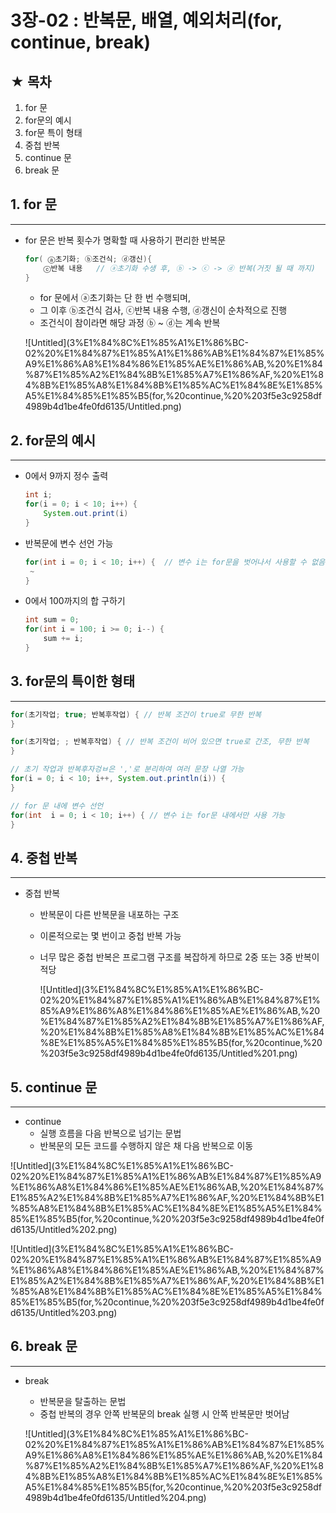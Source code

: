 # 3장-02 : 반복문, 배열, 예외처리(for, continue, break)

## ★ 목차

1. for 문
2. for문의 예시
3. for문 특이 형태
4. 중첩 반복
5. continue 문
6. break 문

## 1. for 문

---

- for 문은 반복 횟수가 명확할 때 사용하기 편리한 반복문
    
    ```java
    for( ⓐ초기화; ⓑ조건식; ⓓ갱신){
    	ⓒ반복 내용   // ⓐ초기화 수생 후, ⓑ -> ⓒ -> ⓓ 반복(거짓 될 때 까지)
    }
    ```
    
    - for 문에서 ⓐ초기화는 단 한 번 수행되며,
    - 그 이후 ⓑ조건식 검사, ⓒ반복 내용 수행, ⓓ갱신이 순차적으로 진행
    - 조건식이 참이라면 해당 과정 ⓑ ~ ⓓ는 계속 반복
    
    ![Untitled](3%E1%84%8C%E1%85%A1%E1%86%BC-02%20%E1%84%87%E1%85%A1%E1%86%AB%E1%84%87%E1%85%A9%E1%86%A8%E1%84%86%E1%85%AE%E1%86%AB,%20%E1%84%87%E1%85%A2%E1%84%8B%E1%85%A7%E1%86%AF,%20%E1%84%8B%E1%85%A8%E1%84%8B%E1%85%AC%E1%84%8E%E1%85%A5%E1%84%85%E1%85%B5(for,%20continue,%20%203f5e3c9258df4989b4d1be4fe0fd6135/Untitled.png)
    

 

## 2. for문의 예시

---

- 0에서 9까지 정수 출력
    
    ```java
    int i;
    for(i = 0; i < 10; i++) {
    	System.out.print(i)
    }
    ```
    

- 반복문에 변수 선언 가능
    
    ```java
    for(int i = 0; i < 10; i++) {  // 변수 i는 for문을 벗어나서 사용할 수 없음
     ~
    }
    ```
    

 

- 0에서 100까지의 합 구하기
    
    ```java
    int sum = 0;
    for(int i = 100; i >= 0; i--) {
    	sum += i;
    }
    ```
    

## 3. for문의 특이한 형태

---

```java
for(초기작업; true; 반복후작업) { // 반복 조건이 true로 무한 반복
}
```

```java
for(초기작업; ; 반복후작업) { // 반복 조건이 비어 있으면 true로 간조, 무한 반복
}
```

```java
// 초기 작업과 반복후자겅ㅂ은 ','로 분리하여 여러 문장 나열 가능
for(i = 0; i < 10; i++, System.out.println(i)) {
}
```

```java
// for 문 내에 변수 선언
for(int  i = 0; i < 10; i++) { // 변수 i는 for문 내에서만 사용 가능
}
```

## 4. 중첩 반복

---

- 중첩 반복
    - 반복문이 다른 반복문을 내포하는 구조
    - 이론적으로는 몇 번이고 중첩 반복 가능
    - 너무 많은 중첩 반복은 프로그램 구조를 복잡하게  하므로 2중 또는 3중 반복이 적당
        
        ![Untitled](3%E1%84%8C%E1%85%A1%E1%86%BC-02%20%E1%84%87%E1%85%A1%E1%86%AB%E1%84%87%E1%85%A9%E1%86%A8%E1%84%86%E1%85%AE%E1%86%AB,%20%E1%84%87%E1%85%A2%E1%84%8B%E1%85%A7%E1%86%AF,%20%E1%84%8B%E1%85%A8%E1%84%8B%E1%85%AC%E1%84%8E%E1%85%A5%E1%84%85%E1%85%B5(for,%20continue,%20%203f5e3c9258df4989b4d1be4fe0fd6135/Untitled%201.png)
        

 

## 5. continue 문

---

- continue
    - 실행 흐름을 다음 반복으로 넘기는 문법
    - 반복문의   모든 코드를 수행하지 않은 채 다음 반복으로 이동

![Untitled](3%E1%84%8C%E1%85%A1%E1%86%BC-02%20%E1%84%87%E1%85%A1%E1%86%AB%E1%84%87%E1%85%A9%E1%86%A8%E1%84%86%E1%85%AE%E1%86%AB,%20%E1%84%87%E1%85%A2%E1%84%8B%E1%85%A7%E1%86%AF,%20%E1%84%8B%E1%85%A8%E1%84%8B%E1%85%AC%E1%84%8E%E1%85%A5%E1%84%85%E1%85%B5(for,%20continue,%20%203f5e3c9258df4989b4d1be4fe0fd6135/Untitled%202.png)

![Untitled](3%E1%84%8C%E1%85%A1%E1%86%BC-02%20%E1%84%87%E1%85%A1%E1%86%AB%E1%84%87%E1%85%A9%E1%86%A8%E1%84%86%E1%85%AE%E1%86%AB,%20%E1%84%87%E1%85%A2%E1%84%8B%E1%85%A7%E1%86%AF,%20%E1%84%8B%E1%85%A8%E1%84%8B%E1%85%AC%E1%84%8E%E1%85%A5%E1%84%85%E1%85%B5(for,%20continue,%20%203f5e3c9258df4989b4d1be4fe0fd6135/Untitled%203.png)

## 6. break 문

---

- break
    - 반복문을 탈출하는 문법
    - 중첩 반복의 경우 안쪽 반복문의 break 실행 시 안쪽 반복문만 벗어남
    
    ![Untitled](3%E1%84%8C%E1%85%A1%E1%86%BC-02%20%E1%84%87%E1%85%A1%E1%86%AB%E1%84%87%E1%85%A9%E1%86%A8%E1%84%86%E1%85%AE%E1%86%AB,%20%E1%84%87%E1%85%A2%E1%84%8B%E1%85%A7%E1%86%AF,%20%E1%84%8B%E1%85%A8%E1%84%8B%E1%85%AC%E1%84%8E%E1%85%A5%E1%84%85%E1%85%B5(for,%20continue,%20%203f5e3c9258df4989b4d1be4fe0fd6135/Untitled%204.png)